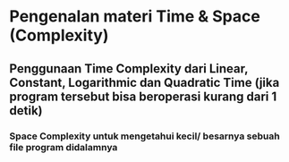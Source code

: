# Pengenalan materi Time & Space (Complexity)

## Penggunaan Time Complexity dari Linear, Constant, Logarithmic dan Quadratic Time (jika program tersebut bisa beroperasi kurang dari 1 detik)

### Space Complexity untuk mengetahui kecil/ besarnya sebuah file program didalamnya